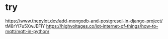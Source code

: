 # try
https://www.thepylot.dev/add-mongodb-and-postgresql-in-django-project/
tM8rYl7u5XwJEFlY
https://highvoltages.co/iot-internet-of-things/how-to-mqtt/mqtt-in-python/

